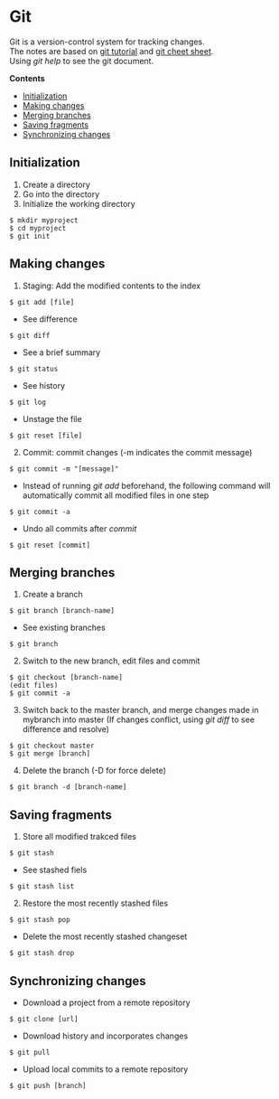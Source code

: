 # Git
Git is a version-control system for tracking changes.  
The notes are based on [git tutorial](https://git-scm.com/docs/gittutorial) and [git cheet sheet](https://services.github.com/on-demand/downloads/github-git-cheat-sheet.pdf).  
Using _git help_ to see the git document.

**Contents**
* [Initialization](#initialization)
* [Making changes](#making-changes)
* [Merging branches](#merging-branches)
* [Saving fragments](#saving-fragments)
* [Synchronizing changes](#synchronizing-changes)

## Initialization
1. Create a directory
2. Go into the directory
3. Initialize the working directory
```
$ mkdir myproject
$ cd myproject
$ git init
```

## Making changes
1. Staging: Add the modified contents to the index
```
$ git add [file]
```
* See difference
```
$ git diff
```
* See a brief summary
```
$ git status
```
* See history
```
$ git log
```
* Unstage the file
```
$ git reset [file]
```
2. Commit: commit changes (-m indicates the commit message)
```
$ git commit -m "[message]"
```
* Instead of running _git add_ beforehand, the following command will automatically commit all modified files in one step
```
$ git commit -a
```
* Undo all commits after _commit_
```
$ git reset [commit]
```

## Merging branches
1. Create a branch
```
$ git branch [branch-name]
```
* See existing branches
```
$ git branch
```
2. Switch to the new branch, edit files and commit
```
$ git checkout [branch-name]
(edit files)
$ git commit -a
```
3. Switch back to the master branch, and merge changes made in mybranch into master (If changes conflict, using _git diff_ to see difference and resolve)
```
$ git checkout master
$ git merge [branch]
```
4. Delete the branch (-D for force delete)
```
$ git branch -d [branch-name]
```

## Saving fragments
1. Store all modified trakced files
```
$ git stash
```
* See stashed fiels
```
$ git stash list
```
2. Restore the most recently stashed files
```
$ git stash pop
```
* Delete the most recently stashed changeset
```
$ git stash drop
```

## Synchronizing changes
* Download a project from a remote repository
```
$ git clone [url]
```
* Download history and incorporates changes
```
$ git pull
```
* Upload local commits to a remote repository
```
$ git push [branch]
```
